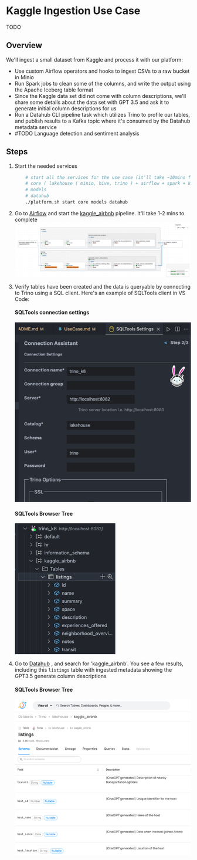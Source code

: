 # Kaggle Ingestion Use Case

TODO

## Overview
We'll ingest a small dataset from Kaggle and process it with our platform:
- Use custom Airflow operators and hooks to ingest CSVs to a raw bucket in Minio
- Run Spark jobs to clean some of the columns, and write the output using the Apache Iceberg table format
- Since the Kaggle data set did not come with column descriptions, we'll share some details about the data set with GPT 3.5 and ask it to generate initial column descriptions for us 
- Run a Datahub CLI pipeline task which utilizes Trino to profile our tables, and publish results to a Kafka topic where it's consumed by the Datahub metadata service
- #TODO Language detection and sentiment analysis

## Steps
1. Start the needed services
    ````bash
        # start all the services for the use case (it'll take ~10mins for all services to start up) :
        # core ( lakehouse ( minio, hive, trino ) + airflow + spark + kafka )
        # models
        # datahub
        ./platform.sh start core models datahub
    ````

2. Go to [Airflow](http://localhost:8081/) and start the  [kaggle_airbnb](http://localhost:8081/dags/kaggle_airbnb/grid) pipeline.  It'll take 1-2 mins to complete
    ![Airflow graph](images/kaggle_airbnb_dag_graph.png)


3. Verify tables have been created and the data is queryable by connecting to Trino using a SQL client. Here's an example of SQLTools client in VS Code:

    #### SQLTools connection settings
    ![SQLTools connection settings](images/SQLTools_connection.png)

    #### SQLTools Browser Tree
    ![SQLTools Browser Tree](images/SQLTools_browser.png)

4. Go to [Datahub](http://localhost:8084/) , and search for 'kaggle_airbnb'.  You see a few results, including this `listings` table with ingested metadata showing the GPT3.5 generate column descriptions

    #### SQLTools Browser Tree
    ![datahub](images/datahub_listings.png)